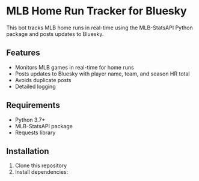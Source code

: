 # MLB Home Run Tracker for Bluesky

This bot tracks MLB home runs in real-time using the MLB-StatsAPI Python package and posts updates to Bluesky.

## Features

- Monitors MLB games in real-time for home runs
- Posts updates to Bluesky with player name, team, and season HR total
- Avoids duplicate posts
- Detailed logging

## Requirements

- Python 3.7+
- MLB-StatsAPI package
- Requests library

## Installation

1. Clone this repository
2. Install dependencies:
